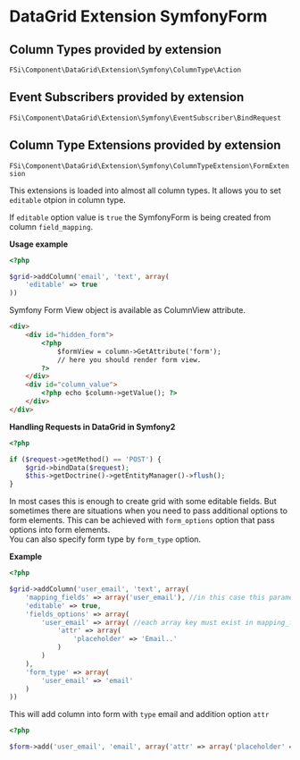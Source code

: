 # DataGrid Extension SymfonyForm #

## Column Types provided by extension ##

``FSi\Component\DataGrid\Extension\Symfony\ColumnType\Action``

## Event Subscribers provided by extension ##

``FSi\Component\DataGrid\Extension\Symfony\EventSubscriber\BindRequest``

## Column Type Extensions provided by extension ##

``FSi\Component\DataGrid\Extension\Symfony\ColumnTypeExtension\FormExtension``

This extensions is loaded into almost all column types. It allows you to set 
``editable`` otpion in column type.

If ``editable`` option value is ``true`` the SymfonyForm is being created from
column ``field_mapping``.

**Usage example**

```php
<?php

$grid->addColumn('email', 'text', array(
    'editable' => true  
))
```

Symfony Form View object is available as ColumnView attribute. 

```html
<div>
    <div id="hidden_form">
        <?php 
            $formView = column->GetAttribute('form'); 
            // here you should render form view. 
        ?>
    </div>
    <div id="column_value">
        <?php echo $column->getValue(); ?>
    </div>
</div>
```

**Handling Requests in DataGrid in Symfony2**

```php
<?php

if ($request->getMethod() == 'POST') {
    $grid->bindData($request);
    $this->getDoctrine()->getEntityManager()->flush();
}

```

In most cases this is enough to create grid with some editable fields. 
But sometimes there are situations when you need to pass additional options to form elements. 
This can be achieved with ``form_options`` option that pass options into 
form elements.  
You can also specify form type by ``form_type`` option. 

**Example**
```php
<?php

$grid->addColumn('user_email', 'text', array(
    'mapping_fields' => array('user_email'), //in this case this parameter is optional because column name is same as mapping_field
    'editable' => true,
    'fields_options' => array(
        'user_email' => array( //each array key must exist in mapping_fields
            'attr' => array(
                'placeholder' => 'Email..'
            )
        )
    ),
    'form_type' => array(
        'user_email' => 'email'
    )
))
```

This will add column into form with ``type`` email and addition option ``attr``

```php
<?php

$form->add('user_email', 'email', array('attr' => array('placeholder' => ''Email..')));
```